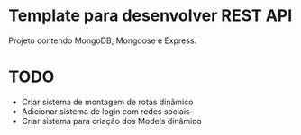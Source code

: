 # Template para desenvolver REST API
Projeto contendo MongoDB, Mongoose e Express.

# TODO
- Criar sistema de montagem de rotas dinâmico
- Adicionar sistema de login com redes sociais
- Criar sistema para criação dos Models dinâmico